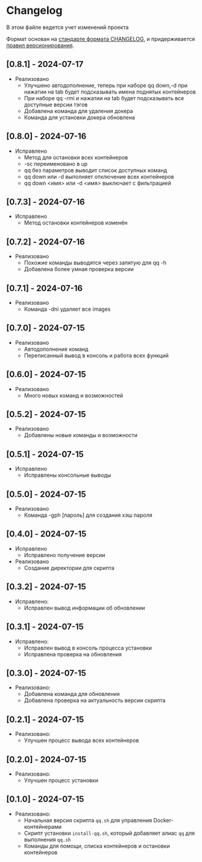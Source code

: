 # Changelog

В этом файле ведется учет изменений проекта

Формат основан на [стандарте формата CHANGELOG](https://keepachangelog.com/en/1.0.0/),
и придерживается [правил версионирования](https://semver.org/spec/v2.0.0.html).

## [0.8.1] - 2024-07-17

- Реализовано
  - Улучшено автодополнение, теперь при наборе qq down,-d при нажатии на tab будет подсказывать имена поднятых контейнеров
  - При наборе qq -rmi и нажатии на tab будет подсказывать все доступные версии тэгов
  - Добавлена команда для удаления докера
  - Команда для установки докера обновлена

## [0.8.0] - 2024-07-16

- Исправлено
  - Метод для остановки всех контейнеров
  - -sc переименовано в up
  - qq без параметров выводит список доступных команд
  - qq down или -d выполняет отключение всех контейнеров
  - qq down <имя> или -d <имя> выключает с фильтрацией

## [0.7.3] - 2024-07-16

- Исправлено
  - Метод остановки контейнеров изменён

## [0.7.2] - 2024-07-16

- Реализовано
  - Похожие команды выводятся через запятую для qq -h
  - Добавлена более умная проверка версии

## [0.7.1] - 2024-07-16

- Реализовано
  - Команда -dni удаляет все <none> images

## [0.7.0] - 2024-07-15

- Реализовано
  - Автодополнение команд
  - Переписанный вывод в консоль и работа всех функций

## [0.6.0] - 2024-07-15

- Реализовано
  - Много новых команд и возможностей

## [0.5.2] - 2024-07-15

- Реализовано
  - Добавлены новые команды и возможности

## [0.5.1] - 2024-07-15

- Исправлено
  - Исправлены консольные выводы

## [0.5.0] - 2024-07-15

- Реализовано
  - Команда -gph [пароль] для создания хэш пароля

## [0.4.0] - 2024-07-15
- Исправлено 
  - Исправлено получение версии
- Реализовано
  - Создание директории для скрипта

## [0.3.2] - 2024-07-15
- Исправлено:
  - Исправлен вывод информации об обновлении

## [0.3.1] - 2024-07-15
- Исправлено:
  - Исправлен вывод в консоль процесса установки
  - Исправлена проверка на обновления

## [0.3.0] - 2024-07-15
- Реализовано:
  - Добавлена команда для обновления
  - Добавлена проверка на актуальность версии скрипта

## [0.2.1] - 2024-07-15
- Реализовано:
  - Улучшен процесс вывода всех контейнеров

## [0.2.0] - 2024-07-15
- Реализовано:
  - Улучшен процесс установки

## [0.1.0] - 2024-07-15
- Реализовано:
  - Начальная версия скрипта `qq.sh` для управления Docker-контейнерами
  - Скрипт установки `install-qq.sh`, который добавляет алиас `qq` для выполнения `qq.sh`
  - Команды для помощи, списка контейнеров и остановки контейнеров
